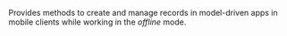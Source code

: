 Provides methods to create and manage records in model-driven apps in mobile clients while working in the *offline* mode. 
